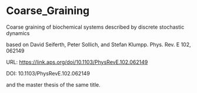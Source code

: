 # Coarse_Graining
Coarse graining of biochemical systems described by discrete stochastic dynamics

based on David Seiferth, Peter Sollich, and Stefan Klumpp. Phys. Rev. E 102, 062149

URL: https://link.aps.org/doi/10.1103/PhysRevE.102.062149

DOI: 10.1103/PhysRevE.102.062149

and the master thesis of the same title.
